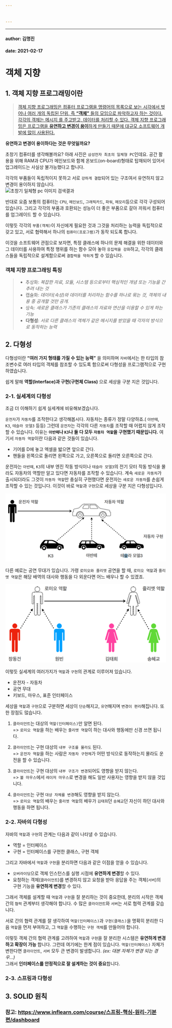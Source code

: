 ```yaml
---


---
```


<hr>
<h4 id="author-김명진">author: 김명진</h4>
<h4 id="date-2021-02-17">date: 2021-02-17</h4>
<h1 id="객체-지향">객체 지향</h1>
<h2 id="객체-지향-프로그래밍이란">1. 객체 지향 프로그래밍이란</h2>
<blockquote>
<p><a href="https://ko.wikipedia.org/wiki/%EA%B0%9D%EC%B2%B4_%EC%A7%80%ED%96%A5_%ED%94%84%EB%A1%9C%EA%B7%B8%EB%9E%98%EB%B0%8D">객체 지향 프로그래밍은 컴퓨터 프로그램을 명령어의 목록으로 보는 시각에서 벗어나 여러 개의 독립된 단위, 즉 <strong>“객체”</strong> 들의 모임으로 파악하고자 하는 것이다. 각각의 객체는 메시지 를 주고받고, 데이터를 처리할 수 있다. 객체 지향 프로그래밍은 프로그램을 <strong>유연하고 변경이 용이</strong>하게 만들기 때문에 대규모 소프트웨어 개발에 많이 사용된다.</a></p>
</blockquote>
<p><strong>유연하고 변경이 용이하다는 것은 무엇일까요?</strong></p>
<p>초창기 컴퓨터를 생각해볼까요? 아래 사진은 <code>삼성전자 최초의 일체형 PC</code>인데요. 공간 활용을 위해  RAM과 CPU가 메인보드와 함께 온보드(on-board)형태로 탑재되어 있어서 업그레이드는 사실상 불가능했다고 합니다.</p>
<p>각각의 부품들이 독립적이지 못하고 서로 <code>강하게 결합</code>되어 있는 구조여서 유연하지  않고 변경이 용이하지 않습니다.<br>
<img src="http://img.danawa.com/cms/img/images/000440/20180124013149338_KG01AFY4.jpg" alt="초창기 일체형 pc 이미지 검색결과"></p>
<p>반대로 요즘 보통의 컴퓨터는 <code>CPU</code>, <code>메인보드</code>, <code>그래픽카드</code>, <code>파워</code>, <code>메모리</code>등으로 각각 구성되어 있습니다. 그리고 각각의 부품과 호환되는 성능이 더 좋은 부품으로 갈아 끼워서 컴퓨터를 업그레이드 할 수 있습니다.</p>
<p>이렇듯 각각의 <code>부품(객체)</code>이 자신에게 필요한 것과 그것을 처리하는 능력을 독립적으로 갖고 있고, 서로 협력해서 하나의 <code>컴퓨터(프로그램)</code>가 동작 되도록 합니다.</p>
<p>이것을 소프트웨어 관점으로 보자면, 특정 클래스에 하나의 문제 해결을 위한 데이터와 그 데이터를 사용하여 특정 행위를 하는 함수 모아 놓아 <code>응집력을 강화</code>하고, 각각의 클래스들을 독립적으로 설계함으로써 <code>결합력을 약하게</code> 할 수 있습니다.</p>
<h3 id="객체-지향-프로그래밍-특징">객체 지향 프로그래밍 특징</h3>
<blockquote>
<ul>
<li>추상화:  <em>복잡한 자료, 모듈, 시스템 등으로부터 핵심적인 개념 또는 기능을 간추려 내는 것</em></li>
<li>캡슐화: <em>데이터(속성)와 데이터를 처리하는 함수를 하나로 묶는 것, 객체의 내용 중  공개할 것만 공개.</em></li>
<li>상속: <em>새로운 클래스가 기존의 클래스의 자료와 연산을 이용할 수 있게 하는 기능</em></li>
<li><strong>다형성</strong>:  <em>서로 다른 클래스의 객체가 같은 메시지를 받았을 때 각자의 방식으로 동작하는 능력</em></li>
</ul>
</blockquote>
<h2 id="다형성">2. 다형성</h2>
<p>다형성이란 <strong>“여러 가지 형태를 가질 수 있는 능력”</strong> 을 의미하며 <code>자바</code>에서는 한 타입의 참조변수로 여러 타입의 객체를 참조할 수 있도록 함으로써 다형성을 프로그램적으로 구현하였습니다.</p>
<p>쉽게 말해 <strong>역할(Interface)과 구현(구현체 Class)</strong> 으로 세상을 구분 지은 것입니다.</p>
<h3 id="실세계의-다형성">2-1. 실세계의 다형성</h3>
<p>조금 더 이해하기 쉽게 실세계에 비유해보겠습니다.</p>
<p><code>운전자</code>가 <code>자동차</code>를 조작한다고 생각해봅시다. 자동차는 종류가 정말 다양하죠.( <code>아반떼</code>, <code>K3</code>, <code>테슬라 모델3</code> 등등) 그런데 <code>운전자</code>는 각각의 다른 <code>자동차</code>를 조작할 때 어렵지 않게 조작할 수 있습니다.  이유는 <strong><code>아반떼</code>나 <code>K3</code>나 둘 다 모두 <code>자동차 역할</code>을 구현했기 때문입니다.</strong> 여기서 <code>자동차 역할</code>이란 다음과 같은 것들이 있습니다.</p>
<ul>
<li>기어를 D에 놓고 엑셀을 밟으면 앞으로 간다.</li>
<li>핸들을 왼쪽으로 돌리면 왼쪽으로 가고, 오른쪽으로 돌리면 오른쪽으로 간다.</li>
</ul>
<p>운전자는 <code>아반떼</code>, <code>K3</code>의 내부 엔진 작동 방식이나 <code>테슬라 모델3</code>의 전기 모터 작동 방식을 몰라도 자동차의 역할만 알고 있다면 자동차를 조작할 수 있습니다. 계속 <code>새로운 자동차</code>가 출시되더라도 그것이 <code>자동차 역할</code>만 충실히 구현했다면 운전자는 <code>새로운 자동차</code>를 손쉽게 조작할 수 있는 것입니다. 이것이 바로 <code>역할</code>과 <code>구현</code>으로 세상을 구분 지은 다형성입니다.</p>
<p><img src="https://github.com/DOIF-Dobby/Spring-Lecture/blob/master/images/%EC%9A%B4%EC%A0%84%EC%9E%90-%EC%9E%90%EB%8F%99%EC%B0%A8.PNG?raw=true" alt="운전자-자동차.PNG"></p>
<p>다른 예로는 공연 무대가 있습니다. 가령 <code>로미오와 줄리엣</code> 공연을 할 때, <code>로미오 역할</code>과 <code>줄리엣 역할</code>은 해당 배역의 대사와 행동을 다 외운다면 어느 배우나 할 수 있겠죠.</p>
<p><img src="https://github.com/DOIF-Dobby/Spring-Lecture/blob/master/images/%EB%A1%9C%EB%AF%B8%EC%98%A4%EC%99%80%20%EC%A4%84%EB%A6%AC%EC%97%A3.PNG?raw=true" alt="로미오와 줄리엣"></p>
<p>이렇듯 실세계의 여러가지가 <code>역할</code>과 <code>구현</code>의 관계로 이루어져 있습니다.</p>
<ul>
<li>운전자 - 자동차</li>
<li>공연 무대</li>
<li>키보드, 마우스, 표준 인터페이스</li>
</ul>
<p>세상을 <code>역할</code>과 <code>구현</code>으로 구분하면 세상이 <code>단순</code>해지고, <code>유연</code>해지며 <code>변경이 편리</code>해집니다.  또한 장점도 많습니다.</p>
<ol>
<li>
<p><code>클라이언트</code>는 대상의 <code>역할(인터페이스)</code>만 알면 된다.<br>
=&gt; <code>로미오 역할</code>을  하는 배우는 <code>줄리엣 역할</code>이 하는 대사와 행동에만 신경 쓰면 됩니다.</p>
</li>
<li>
<p><code>클라이언트</code>는 구현 대상의 <code>내부 구조를 몰라도</code> 된다.<br>
=&gt; <code>운전자 역할</code>을 하는 사람은 <code>자동차 구현체</code>가 어떤 방식으로 동작하는지 몰라도 운전을 할 수 있습니다.</p>
</li>
<li>
<p><code>클라이언트</code>는 구현 대상의 <code>내부 구조가 변경</code>되어도 영향을 받지 않는다.<br>
=&gt; <code>볼 마우스</code>에서 <code>레이저 마우스</code>로 변경을 해도 일반 사용자는 영향을 받지 않을 것입니다.</p>
</li>
<li>
<p><code>클라이언트</code>는 구현 <code>대상 자체를 변경</code>해도 영향을 받지 않는다.<br>
=&gt; <code>로미오 역할</code>의 배우는  <code>줄리엣 역할</code>의 배우가 <code>김태희</code>던 <code>송혜교</code>던 자신이 하던 대사와 행동을 하면 됩니다.</p>
</li>
</ol>
<h3 id="자바의-다형성">2-2. 자바의 다형성</h3>
<p>자바의 <code>역할</code>과 <code>구현</code>의 관계는 다음과 같이 나타낼 수 있습니다.</p>
<ul>
<li>역할 = 인터페이스</li>
<li>구현 = 인터페이스를 구현한 클래스, 구현 객체</li>
</ul>
<p>그리고 자바에서 <code>역할</code>과 <code>구현</code>을 분리하면 다음과 같은 이점을 얻을 수 있습니다.</p>
<ul>
<li><code>오버라이딩</code>으로 객체 인스턴스를 실행 시점에 <strong>유연하게 변경</strong>할 수 있다.</li>
<li>요청하는 객체(<code>클라이언트</code>)를 변경하지 않고 요청을 받아 응답을 주는 객체(<code>서버</code>)의 구현 기능을 <strong>유연하게 변경</strong>할 수 있다.</li>
</ul>
<p>그래서 객체를 설계할 때 <code>역할</code>과 <code>구현</code>을 잘 분리하는 것이 중요한데, 분리의 시작은 객체 간의 <code>협력</code> 관계부터 생각해야 합니다. 수 많은 <code>클라이언트</code>와 <code>서버</code>는 서로 협력 관계를 갖습니다.</p>
<p>서로 간의 협력 관계를 잘 생각하여 <code>역할(인터페이스)</code>과 <code>구현(클래스)</code>을 명확히 분리한 다음 <code>역할</code>을 먼저 부여하고, 그 <code>역할</code>을 수행하는 <code>구현 객체</code>를 만들어야 합니다.</p>
<p>이렇듯 객체 간의 협력 관계를 고려하여 <code>역할</code>과 <code>구현</code>을 잘 분리한 시스템은 <strong>유연하게 변경하고 확장이 가능</strong> 합니다. 그런데 여기에는 한계 점이 있습니다. <code>역할(인터페이스)</code> 자체가 변한다면 <code>클라이언트</code>, <code>서버</code> 모두 큰 변경이 발생합니다. <em>(ex: 대본 자체가 변경 되는 경우…)</em><br>
그래서 <strong>인터페이스를 안정적으로 잘 설계하는 것이 중요</strong>합니다.</p>
<h3 id="스프링과-다형성">2-3. 스프링과 다형성</h3>
<h2 id="solid-원칙">3. SOLID 원칙</h2>
<h3 id="참고-httpswww.inflearn.comcourse스프링-핵심-원리-기본편dashboard">참고: <a href="https://www.inflearn.com/course/%EC%8A%A4%ED%94%84%EB%A7%81-%ED%95%B5%EC%8B%AC-%EC%9B%90%EB%A6%AC-%EA%B8%B0%EB%B3%B8%ED%8E%B8/dashboard">https://www.inflearn.com/course/스프링-핵심-원리-기본편/dashboard</a></h3>

